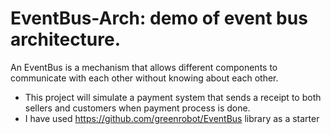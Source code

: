 # EventBus-Arch: demo of event bus architecture.
An EventBus is a mechanism that allows different components to communicate with each other without knowing about each other.
 * This project will simulate a payment system that sends a receipt to both sellers and customers when payment process is done.
 * I have used https://github.com/greenrobot/EventBus library as a starter
